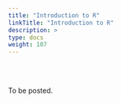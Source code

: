 ```yaml
---
title: "Introduction to R"
linkTitle: "Introduction to R"
description: >
type: docs
weight: 107
---
```


<br></br>

To be posted.
